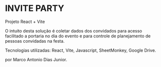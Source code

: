 # INVITE PARTY

Projeto React + Vite

O intuito desta solução é coletar dados dos convidados para acesso facilitado a portaria no dia do evento e para controle de planejamento de pessoas convidadas na festa.

Tecnologias utilizadas: React, Vite, Javascript, SheetMonkey, Google Drive.

por Marco Antonio Dias Junior.
